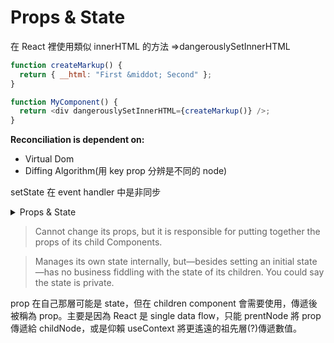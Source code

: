# Props & State

在 React 裡使用類似 innerHTML 的方法 =>dangerouslySetInnerHTML

```js title="dangerouslySetInnerHTML 程式範例"
function createMarkup() {
  return { __html: "First &middot; Second" };
}

function MyComponent() {
  return <div dangerouslySetInnerHTML={createMarkup()} />;
}
```

**Reconciliation is dependent on:**

- Virtual Dom
- Diffing Algorithm(用 key prop 分辨是不同的 node)

setState 在 event handler 中是非同步

<details>
  <summary>Props & State</summary>
  <ul>
    <li>JS objects/changes trigger a render update</li>
    <li>If your Component generates different outputs for the same combination of props and state then you're doing something wrong.</li>
    <br />

  </ul>
</details>

> Cannot change its props, but it is responsible for putting together the props of its child Components.

> Manages its own state internally, but—besides setting an initial state—has no business fiddling with the state of its children. You could say the state is private.

prop 在自己那層可能是 state，但在 children component 會需要使用，傳遞後被稱為 prop。主要是因為 React 是 single data flow，只能 prentNode 將 prop 傳遞給 childNode，或是仰賴 useContext 將更遙遠的祖先層(?)傳遞數值。

